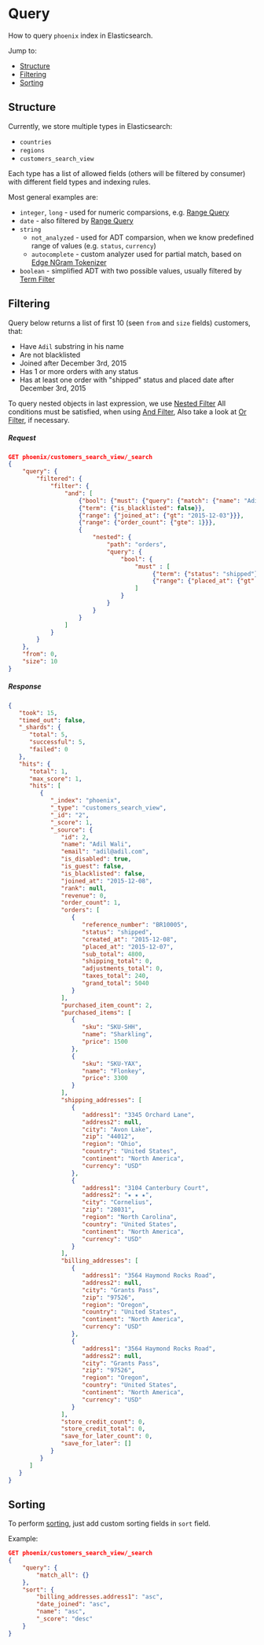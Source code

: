 # Query

How to query `phoenix` index in Elasticsearch.

Jump to:
* [Structure](#structure)
* [Filtering](#filtering)
* [Sorting](#sorting)

## Structure

Currently, we store multiple types in Elasticsearch:
* `countries`
* `regions` 
* `customers_search_view`

Each type has a list of allowed fields (others will be filtered by consumer) with different field types and indexing rules.

Most general examples are:
* `integer`, `long` - used for numeric comparsions, e.g. [Range Query](https://www.elastic.co/guide/en/elasticsearch/reference/1.7/query-dsl-range-query.html)
* `date` - also filtered by [Range Query](https://www.elastic.co/guide/en/elasticsearch/reference/1.7/query-dsl-range-query.html)
* `string`
  * `not_analyzed` - used for ADT comparsion, when we know predefined range of values (e.g. `status`, `currency`)
  * `autocomplete` - custom analyzer used for partial match, based on [Edge NGram Tokenizer](https://www.elastic.co/guide/en/elasticsearch/reference/1.7/analysis-edgengram-tokenizer.html)
* `boolean` - simplified ADT with two possible values, usually filtered by [Term Filter](https://www.elastic.co/guide/en/elasticsearch/reference/1.7/query-dsl-term-query.html)

## Filtering

Query below returns a list of first 10 (seen `from` and `size` fields) customers, that:
* Have `Adil` substring in his name
* Are not blacklisted
* Joined after December 3rd, 2015
* Has 1 or more orders with any status
* Has at least one order with "shipped" status and placed date after December 3rd, 2015

To query nested objects in last expression, we use [Nested Filter](https://www.elastic.co/guide/en/elasticsearch/reference/2.0/query-dsl-nested-query.html)
All conditions must be satisfied, when using [And Filter](https://www.elastic.co/guide/en/elasticsearch/reference/1.7/query-dsl-and-filter.html), 
Also take a look at [Or Filter](https://www.elastic.co/guide/en/elasticsearch/reference/1.4/query-dsl-or-filter.html), if necessary.

##### Request

```json
GET phoenix/customers_search_view/_search
{
    "query": {
        "filtered": {
            "filter": {
                "and": [
                    {"bool": {"must": {"query": {"match": {"name": "Adil"}}}}},
                    {"term": {"is_blacklisted": false}},
                    {"range": {"joined_at": {"gt": "2015-12-03"}}},
                    {"range": {"order_count": {"gte": 1}}},
                    {
                        "nested": {
                            "path": "orders",
                            "query": {
                                "bool": {
                                    "must" : [
                                         {"term": {"status": "shipped"}},
                                         {"range": {"placed_at": {"gt": "2015-12-03"}}}
                                    ]
                                }
                            }
                        }
                    }
                ]
            }    
        }
    },
    "from": 0,
    "size": 10
}
```

##### Response

```json
{
   "took": 15,
   "timed_out": false,
   "_shards": {
      "total": 5,
      "successful": 5,
      "failed": 0
   },
   "hits": {
      "total": 1,
      "max_score": 1,
      "hits": [
         {
            "_index": "phoenix",
            "_type": "customers_search_view",
            "_id": "2",
            "_score": 1,
            "_source": {
               "id": 2,
               "name": "Adil Wali",
               "email": "adil@adil.com",
               "is_disabled": true,
               "is_guest": false,
               "is_blacklisted": false,
               "joined_at": "2015-12-08",
               "rank": null,
               "revenue": 0,
               "order_count": 1,
               "orders": [
                  {
                     "reference_number": "BR10005",
                     "status": "shipped",
                     "created_at": "2015-12-08",
                     "placed_at": "2015-12-07",
                     "sub_total": 4800,
                     "shipping_total": 0,
                     "adjustments_total": 0,
                     "taxes_total": 240,
                     "grand_total": 5040
                  }
               ],
               "purchased_item_count": 2,
               "purchased_items": [
                  {
                     "sku": "SKU-SHH",
                     "name": "Sharkling",
                     "price": 1500
                  },
                  {
                     "sku": "SKU-YAX",
                     "name": "Flonkey",
                     "price": 3300
                  }
               ],
               "shipping_addresses": [
                  {
                     "address1": "3345 Orchard Lane",
                     "address2": null,
                     "city": "Avon Lake",
                     "zip": "44012",
                     "region": "Ohio",
                     "country": "United States",
                     "continent": "North America",
                     "currency": "USD"
                  },
                  {
                     "address1": "3104 Canterbury Court",
                     "address2": "★ ★ ★",
                     "city": "Cornelius",
                     "zip": "28031",
                     "region": "North Carolina",
                     "country": "United States",
                     "continent": "North America",
                     "currency": "USD"
                  }
               ],
               "billing_addresses": [
                  {
                     "address1": "3564 Haymond Rocks Road",
                     "address2": null,
                     "city": "Grants Pass",
                     "zip": "97526",
                     "region": "Oregon",
                     "country": "United States",
                     "continent": "North America",
                     "currency": "USD"
                  },
                  {
                     "address1": "3564 Haymond Rocks Road",
                     "address2": null,
                     "city": "Grants Pass",
                     "zip": "97526",
                     "region": "Oregon",
                     "country": "United States",
                     "continent": "North America",
                     "currency": "USD"
                  }
               ],
               "store_credit_count": 0,
               "store_credit_total": 0,
               "save_for_later_count": 0,
               "save_for_later": []
            }
         }
      ]
   }
}
```

## Sorting

To perform [sorting](https://www.elastic.co/guide/en/elasticsearch/guide/current/_sorting.html), just add custom sorting fields in `sort` field.

Example:

```json
GET phoenix/customers_search_view/_search
{
    "query": {
        "match_all": {}
    },
    "sort": {
        "billing_addresses.address1": "asc",
        "date_joined": "asc",
        "name": "asc",
        "_score": "desc"
    }
}
```